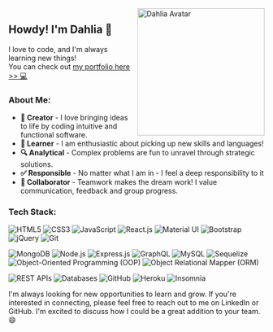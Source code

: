 <div >
  <img src="https://cyphernyx.github.io/dahlia-portfolio-site/static/media/dahliaAvatar.6cfee709f8e111f77e3d.png" alt="Dahlia Avatar" width="250" align="right" />
</div>

## Howdy! I'm Dahlia 👋

 I love to code, and I'm always learning new things! <br>
 You can check out [my portfolio here >> 💻](https://cyphernyx.github.io/dahlia-portfolio-site/)

### About Me:

- **🚀 Creator** - I love bringing ideas to life by coding intuitive and functional software. 
- **🧠 Learner** - I am enthusiastic about picking up new skills and languages!  
- **🔍 Analytical** - Complex problems are fun to unravel through strategic solutions.
- **✅ Responsible** - No matter what I am in - I feel a deep responsibility to it 
- **🤝 Collaborator** - Teamwork makes the dream work! I value communication, feedback and group progress. 

### Tech Stack:
![HTML5](https://img.shields.io/badge/HTML5-%23E34F26.svg?style=for-the-badge&logo=html5&logoColor=white)
![CSS3](https://img.shields.io/badge/CSS3-%231572B6.svg?style=for-the-badge&logo=css3&logoColor=white)
![JavaScript](https://img.shields.io/badge/JavaScript-%23F7DF1E.svg?style=for-the-badge&logo=javascript&logoColor=black)
![React.js](https://img.shields.io/badge/React.js-%2361DAFB.svg?style=for-the-badge&logo=react&logoColor=black)
![Material UI](https://img.shields.io/badge/Material_UI-%230081CB.svg?style=for-the-badge&logo=material-ui&logoColor=white)
![Bootstrap](https://img.shields.io/badge/Bootstrap-%23563D7C.svg?style=for-the-badge&logo=bootstrap&logoColor=white)
![jQuery](https://img.shields.io/badge/jQuery-%230769AD.svg?style=for-the-badge&logo=jquery&logoColor=white)
![Git](https://img.shields.io/badge/Git-%23F05032.svg?style=for-the-badge&logo=git&logoColor=white)


![MongoDB](https://img.shields.io/badge/MongoDB-%2347A248.svg?style=for-the-badge&logo=mongodb&logoColor=white)
![Node.js](https://img.shields.io/badge/Node.js-%23339933.svg?style=for-the-badge&logo=node.js&logoColor=white)
![Express.js](https://img.shields.io/badge/Express.js-%23000000.svg?style=for-the-badge&logo=express&logoColor=white)
![GraphQL](https://img.shields.io/badge/GraphQL-%23E10098.svg?style=for-the-badge&logo=graphql&logoColor=white)
![MySQL](https://img.shields.io/badge/MySQL-%234479A1.svg?style=for-the-badge&logo=mysql&logoColor=white)
![Sequelize](https://img.shields.io/badge/Sequelize-%2340748E.svg?style=for-the-badge&logo=sequelize&logoColor=white)
![Object-Oriented Programming (OOP)](https://img.shields.io/badge/OOP-%230769AD.svg?style=for-the-badge)
![Object Relational Mapper (ORM)](https://img.shields.io/badge/ORM-%2340748E.svg?style=for-the-badge)


![REST APIs](https://img.shields.io/badge/REST_APIs-%23000000.svg?style=for-the-badge)
![Databases](https://img.shields.io/badge/Databases-%23336791.svg?style=for-the-badge)
![GitHub](https://img.shields.io/badge/GitHub-%23181717.svg?style=for-the-badge&logo=github&logoColor=white)
![Heroku](https://img.shields.io/badge/Heroku-%23430098.svg?style=for-the-badge&logo=heroku&logoColor=white)
![Insomnia](https://img.shields.io/badge/Insomnia-%23420404.svg?style=for-the-badge&logo=insomnia&logoColor=white)




I'm always looking for new opportunities to learn and grow. If you're interested in connecting, please feel free to reach out to me on LinkedIn or GitHub. I'm excited to discuss how I could be a great addition to your team. 😄
